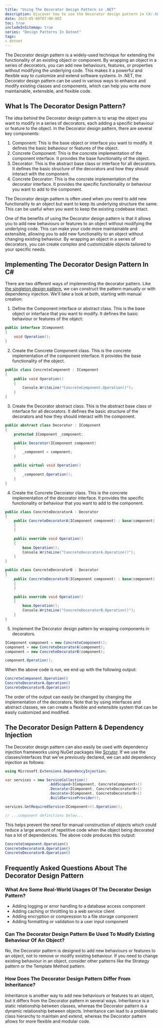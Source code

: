 ```yaml
---
title: "Using The Decorator Design Pattern in .NET"
description: Discover how to use the Decorator design pattern in C#/.NET to add new behaviours to an object dynamically without changing its underlying structure. See how you can make your code more maintainable and extensible, and see step-by-step instructions for implementing it in C#. Find out how to use the Decorator pattern with dependency injection.
date: 2023-05-08T07:00:00Z
toc: true
includeInSitemap: true
series: "Design Patterns In Dotnet"
tags:
- dotnet
---
```


The Decorator design pattern is a widely-used technique for extending the functionality of an existing object or component. By wrapping an object in a series of decorators, you can add new behaviours, features, or properties without modifying the underlying code. This makes it a powerful and flexible way to customize and extend software systems. In .NET, the Decorator design pattern can be used in various ways to enhance and modify existing classes and components, which can help you write more maintainable, extensible, and flexible code.

<!--more-->

## What Is The Decorator Design Pattern?

The idea behind the Decorator design pattern is to wrap the object you want to modify in a series of decorators, each adding a specific behaviour or feature to the object. In the Decorator design pattern, there are several key components:

1. Component: This is the base object or interface you want to modify. It defines the basic behaviour or features of the object.
2. Concrete Component: This is the concrete implementation of the component interface. It provides the base functionality of the object.
3. Decorator: This is the abstract base class or interface for all decorators. It defines the basic structure of the decorators and how they should interact with the component.
4. Concrete Decorator: This is the concrete implementation of the decorator interface. It provides the specific functionality or behaviour you want to add to the component.

The Decorator design pattern is often used when you need to add new functionality to an object but want to keep its underlying structure the same. This can be useful when you want to keep the existing codebase intact.

One of the benefits of using the Decorator design pattern is that it allows you to add new behaviours or features to an object without modifying the underlying code. This can make your code more maintainable and extensible, allowing you to add new functionality to an object without changing existing behaviour. By wrapping an object in a series of decorators, you can create complex and customizable objects tailored to your specific needs.

## Implementing The Decorator Design Pattern In C\#

There are two different ways of implementing the decorator pattern. Like [the singleton design pattern](/article/2023/05/using-the-singleton-design-pattern-in-.net/), we can construct the pattern manually or with dependency injection. We'll take a look at both, starting with manual creation:

1. Define the Component interface or abstract class. This is the base object or interface that you want to modify. It defines the basic behaviour or features of the object:

```csharp
public interface IComponent
{
    void Operation();
}
```

2. Create the Concrete Component class. This is the concrete implementation of the component interface. It provides the base functionality of the object.

```csharp
public class ConcreteComponent : IComponent
{
    public void Operation()
    {
        Console.WriteLine("ConcreteComponent.Operation()");
    }
}
```

3. Create the Decorator abstract class. This is the abstract base class or interface for all decorators. It defines the basic structure of the decorators and how they should interact with the component.

```csharp
public abstract class Decorator : IComponent
{
    protected IComponent _component;

    public Decorator(IComponent component)
    {
        _component = component;
    }

    public virtual void Operation()
    {
        _component.Operation();
    }
}
```

4. Create the Concrete Decorator class. This is the concrete implementation of the decorator interface. It provides the specific functionality or behaviour that you want to add to the component.

```csharp
public class ConcreteDecoratorA : Decorator
{
    public ConcreteDecoratorA(IComponent component) : base(component)
    {
    }

    public override void Operation()
    {
        base.Operation();
        Console.WriteLine("ConcreteDecoratorA.Operation()");
    }
}

public class ConcreteDecoratorB : Decorator
{
    public ConcreteDecoratorB(IComponent component) : base(component)
    {
    }

    public override void Operation()
    {
        base.Operation();
        Console.WriteLine("ConcreteDecoratorB.Operation()");
    }
}
```

5. Implement the Decorator design pattern by wrapping components in decorators.

```csharp
IComponent component = new ConcreteComponent();
component = new ConcreteDecoratorA(component);
component = new ConcreteDecoratorB(component);

component.Operation();
```

When the above code is run, we end up with the following output:

```bash
ConcreteComponent.Operation()
ConcreteDecoratorA.Operation()
ConcreteDecoratorB.Operation()
```

The order of the output can easily be changed by changing the implementation of the decorators. Note that by using interfaces and abstract classes, we can create a flexible and extensible system that can be easily customized and modified.

## The Decorator Design Pattern & Dependency Injection

The Decorator design pattern can also easily be used with dependency injection frameworks using NuGet packages like [Scrutor](https://github.com/khellang/Scrutor). If we use the classes/interfaces that we've previously declared, we can add dependency injection as follows:

```csharp
using Microsoft.Extensions.DependencyInjection;

var services = new ServiceCollection()
                    .AddScoped<IComponent, ConcreteComponent>()
                    .Decorate<IComponent, ConcreteDecoratorA>()
                    .Decorate<IComponent, ConcreteDecoratorB>()
                    .BuildServiceProvider();

services.GetRequiredService<IComponent>().Operation();

// ...component definitions below...
```

This helps prevent the need for manual construction of objects which could reduce a large amount of repetitive code when the object being decorated has a lot of dependencies. The above code produces this output:

```bash
ConcreteComponent.Operation()
ConcreteDecoratorA.Operation()
ConcreteDecoratorB.Operation()
```

## Frequently Asked Questions About The Decorator Design Pattern

### What Are Some Real-World Usages Of The Decorator Design Pattern?

- Adding logging or error handling to a database access component
- Adding caching or throttling to a web service client
- Adding encryption or compression to a file storage component
- Adding formatting or validation to a user input component

### Can The Decorator Design Pattern Be Used To Modify Existing Behaviour Of An Object?

No, the Decorator pattern is designed to add new behaviours or features to an object, not to remove or modify existing behaviour. If you need to change existing behaviour in an object, consider other patterns like the Strategy pattern or the Template Method pattern.

### How Does The Decorator Design Pattern Differ From Inheritance?

Inheritance is another way to add new behaviours or features to an object, but it differs from the Decorator pattern in several ways. Inheritance is a static relationship between classes, whereas the Decorator pattern is a dynamic relationship between objects. Inheritance can lead to a problematic class hierarchy to maintain and extend, whereas the Decorator pattern allows for more flexible and modular code.
